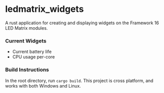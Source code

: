 # ledmatrix_widgets

A rust application for creating and displaying widgets on the Framework 16 LED Matrix modules.

### Current Widgets
- Current battery life
- CPU usage per-core

### Build Instructions
In the root directory, run `cargo build`. This project is cross platform, and works with both Windows and Linux.
